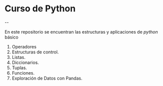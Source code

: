 # Curso de Python

--

En este repositorio se encuentran las estructuras y aplicaciones de *python* básico

1. Operadores
1. Estructuras de control.
1. Listas.
1. Diccionarios.
1. Tuplas.
1. Funciones.
1. Exploración de Datos con Pandas.
